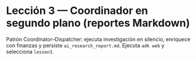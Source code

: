# Lección 3 — Coordinador en segundo plano (reportes Markdown)

Patrón Coordinator–Dispatcher: ejecuta investigación en silencio, enriquece con finanzas y persiste `ai_research_report.md`. Ejecuta `adk web` y selecciona `lesson3`.


